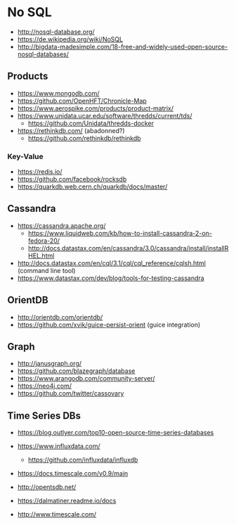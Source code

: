 # No SQL

* http://nosql-database.org/
* https://de.wikipedia.org/wiki/NoSQL
* http://bigdata-madesimple.com/18-free-and-widely-used-open-source-nosql-databases/

## Products

* https://www.mongodb.com/
* https://github.com/OpenHFT/Chronicle-Map
* https://www.aerospike.com/products/product-matrix/
* https://www.unidata.ucar.edu/software/thredds/current/tds/
  + https://github.com/Unidata/thredds-docker
* https://rethinkdb.com/ (abadonned?)
  + https://github.com/rethinkdb/rethinkdb

### Key-Value

* https://redis.io/
* https://github.com/facebook/rocksdb
* https://quarkdb.web.cern.ch/quarkdb/docs/master/

## Cassandra

* https://cassandra.apache.org/
  + https://www.liquidweb.com/kb/how-to-install-cassandra-2-on-fedora-20/
  + http://docs.datastax.com/en/cassandra/3.0/cassandra/install/installRHEL.html
* http://docs.datastax.com/en/cql/3.1/cql/cql_reference/cqlsh.html (command line tool)
* https://www.datastax.com/dev/blog/tools-for-testing-cassandra

## OrientDB

* http://orientdb.com/orientdb/
* https://github.com/xvik/guice-persist-orient (guice integration)

## Graph

* http://janusgraph.org/
* https://github.com/blazegraph/database
* https://www.arangodb.com/community-server/
* https://neo4j.com/
* https://github.com/twitter/cassovary

## Time Series DBs

* https://blog.outlyer.com/top10-open-source-time-series-databases

* https://www.influxdata.com/
  + https://github.com/influxdata/influxdb
* https://docs.timescale.com/v0.9/main
* http://opentsdb.net/
* https://dalmatiner.readme.io/docs
* http://www.timescale.com/
